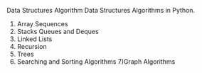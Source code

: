 Data Structures Algorithm
Data Structures Algorithms in Python.

1) Array Sequences 
2) Stacks Queues and Deques 
3) Linked Lists 
4) Recursion 
5) Trees 
6) Searching and Sorting Algorithms
7)Graph Algorithms
